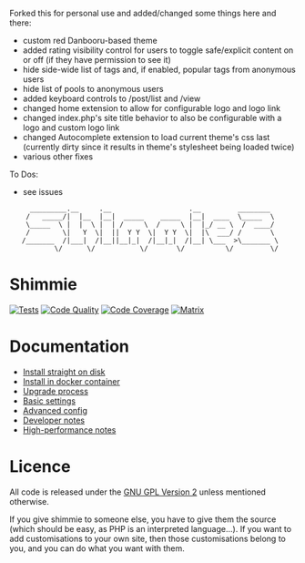 Forked this for personal use and added/changed some things here and there:
- custom red Danbooru-based theme
- added rating visibility control for users to toggle safe/explicit content on or off (if they have permission to see it)
- hide side-wide list of tags and, if enabled, popular tags from anonymous users
- hide list of pools to anonymous users
- added keyboard controls to /post/list and /view
- changed home extension to allow for configurable logo and logo link
- changed index.php's site title behavior to also be configurable with a logo and custom logo link
- changed Autocomplete extension to load current theme's css last (currently dirty since it results in theme's stylesheet being loaded twice)
- various other fixes

To Dos:
- see issues

```
     _________.__     .__                   .__         ________
    /   _____/|  |__  |__|  _____    _____  |__|  ____  \_____  \
    \_____  \ |  |  \ |  | /     \  /     \ |  |_/ __ \  /  ____/
    /        \|   Y  \|  ||  Y Y  \|  Y Y  \|  |\  ___/ /       \
   /_______  /|___|  /|__||__|_|  /|__|_|  /|__| \___  >\_______ \
           \/      \/           \/       \/          \/         \/

```

# Shimmie

[![Tests](https://github.com/shish/shimmie2/workflows/Tests/badge.svg?branch=main)](https://github.com/shish/shimmie2/actions)
[![Code Quality](https://scrutinizer-ci.com/g/shish/shimmie2/badges/quality-score.png?b=main)](https://scrutinizer-ci.com/g/shish/shimmie2/?branch=main)
[![Code Coverage](https://scrutinizer-ci.com/g/shish/shimmie2/badges/coverage.png?b=main)](https://scrutinizer-ci.com/g/shish/shimmie2/?branch=main)
[![Matrix](https://matrix.to/img/matrix-badge.svg)](https://matrix.to/#/#shimmie:matrix.org)


# Documentation

* [Install straight on disk](https://github.com/shish/shimmie2/wiki/Install)
* [Install in docker container](https://github.com/shish/shimmie2/wiki/Docker)
* [Upgrade process](https://github.com/shish/shimmie2/wiki/Upgrade)
* [Basic settings](https://github.com/shish/shimmie2/wiki/Settings)
* [Advanced config](https://github.com/shish/shimmie2/wiki/Advanced-Config)
* [Developer notes](https://github.com/shish/shimmie2/wiki/Development-Info)
* [High-performance notes](https://github.com/shish/shimmie2/wiki/Performance)


# Licence

All code is released under the [GNU GPL Version 2](https://www.gnu.org/licenses/gpl-2.0.html) unless mentioned otherwise.

If you give shimmie to someone else, you have to give them the source (which
should be easy, as PHP is an interpreted language...). If you want to add
customisations to your own site, then those customisations belong to you,
and you can do what you want with them.
